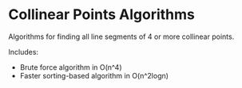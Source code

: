 # Collinear Points Algorithms

Algorithms for finding all line segments of 4 or more collinear points.

Includes:
- Brute force algorithm in O(n^4)
- Faster sorting-based algorithm in O(n^2logn)
